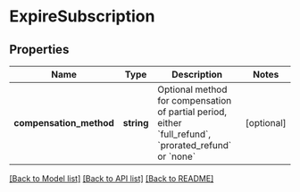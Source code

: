 # ExpireSubscription

## Properties
Name | Type | Description | Notes
------------ | ------------- | ------------- | -------------
**compensation_method** | **string** | Optional method for compensation of partial period, either &#x60;full_refund&#x60;, &#x60;prorated_refund&#x60; or &#x60;none&#x60; | [optional] 

[[Back to Model list]](../README.md#documentation-for-models) [[Back to API list]](../README.md#documentation-for-api-endpoints) [[Back to README]](../README.md)


